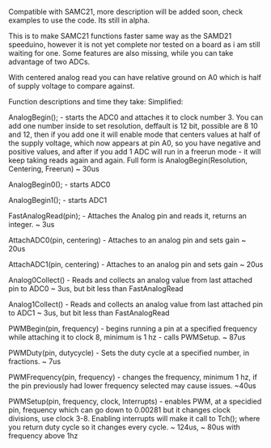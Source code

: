 Compatible with SAMC21, more description will be added soon, check examples to use the code. Its still in alpha.

This is to make SAMC21 functions faster same way as the SAMD21 speeduino, however it is not yet complete nor tested on a board as i am still waiting for one. Some features are also missing, while you can take advantage of two ADCs.


With centered analog read you can have relative ground on A0 which is half of supply voltage to compare against.

Function descriptions and time they take:
Simplified:

AnalogBegin(); - starts the ADC0 and attaches it to clock number 3. You can add one number inside to set resolution, deffault is 12 bit, possible are 8 10 and 12, then if you add one it will enable mode that centers values at half of the supply voltage, which now appears at pin A0, so you have negative and positive values, and after if you add 1 ADC will run in a freerun mode - it will keep taking reads again and again. Full form is AnalogBegin(Resolution, Centering, Freerun) ~ 30us

AnalogBegin0(); - starts ADC0

AnalogBegin1(); - starts ADC1

FastAnalogRead(pin); - Attaches the Analog pin and reads it, returns an integer. ~ 3us

AttachADC0(pin, centering) - Attaches to an analog pin and sets gain ~ 20us

AttachADC1(pin, centering) - Attaches to an analog pin and sets gain ~ 20us

Analog0Collect() - Reads and collects an analog value from last attached pin to ADC0 ~ 3us, but bit less than FastAnalogRead

Analog1Collect() - Reads and collects an analog value from last attached pin to ADC1 ~ 3us, but bit less than FastAnalogRead

PWMBegin(pin, frequency) - begins running a pin at a specified frequency while attaching it to clock 8, minimum is 1 hz - calls PWMSetup. ~ 87us

PWMDuty(pin, dutycycle) - Sets the duty cycle at a specified number, in fractions. ~ 7us

PWMFrequency(pin, frequency) - changes the frequency, minimum 1 hz, if the pin previously had lower frequency selected may cause issues. ~40us

PWMSetup(pin, frequency, clock, Interrupts) - enables PWM, at a specidied pin, frequency which can go down to 0.00281 but it changes clock divisions, use clock 3-8. Enabling interrupts will make it call to Tch(); where you return duty cycle so it changes every cycle. ~ 124us, ~ 80us with frequency above 1hz


